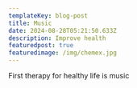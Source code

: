 ```yaml
---
templateKey: blog-post
title: Music
date: 2024-08-28T05:21:50.633Z
description: Improve health
featuredpost: true
featuredimage: /img/chemex.jpg
---
```

First therapy for healthy life is music